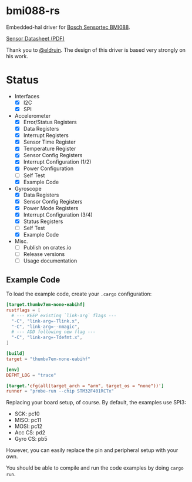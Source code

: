 # bmi088-rs

Embedded-hal driver for [Bosch Sensortec BMI088](https://www.bosch-sensortec.com/products/motion-sensors/imus/bmi088/).

[Sensor Datasheet (PDF)](https://www.bosch-sensortec.com/media/boschsensortec/downloads/datasheets/bst-bmi088-ds001.pdf)

Thank you to [@eldruin](https://github.com/eldruin/bmi160-rs). The design of this driver is based very strongly on his work.

# Status

- Interfaces
  - [x] I2C
  - [x] SPI

- Accelerometer
  - [x] Error/Status Registers
  - [x] Data Registers
  - [x] Interrupt Registers
  - [x] Sensor Time Register
  - [x] Temperature Register
  - [x] Sensor Config Registers
  - [x] Interrupt Configuration (1/2)
  - [x] Power Configuration
  - [ ] Self Test
  - [x] Example Code

- Gyroscope
  - [x] Data Registers
  - [x] Sensor Config Registers
  - [x] Power Mode Registers
  - [x] Interrupt Configuration (3/4)
  - [x] Status Registers
  - [ ] Self Test
  - [x] Example Code

- Misc.
  - [ ] Publish on crates.io
  - [ ] Release versions
  - [ ] Usage documentation
 
## Example Code

To load the example code, create your `.cargo` configuration:

```toml
[target.thumbv7em-none-eabihf]
rustflags = [
  # --- KEEP existing `link-arg` flags ---
  "-C", "link-arg=-Tlink.x",
  "-C", "link-arg=--nmagic",
  # --- ADD following new flag ---
  "-C", "link-arg=-Tdefmt.x",
]

[build]
target = "thumbv7em-none-eabihf"

[env]
DEFMT_LOG = "trace"

[target.'cfg(all(target_arch = "arm", target_os = "none"))']
runner = "probe-run --chip STM32F401RCTx"
```

Replacing your board setup, of course. By default, the examples use SPI3:

- SCK: pc10
- MISO: pc11
- MOSI: pc12
- Acc CS: pd2
- Gyro CS: pb5

However, you can easily replace the pin and peripheral setup with your own. 

You should be able to compile and run the code examples by doing `cargo run`.
